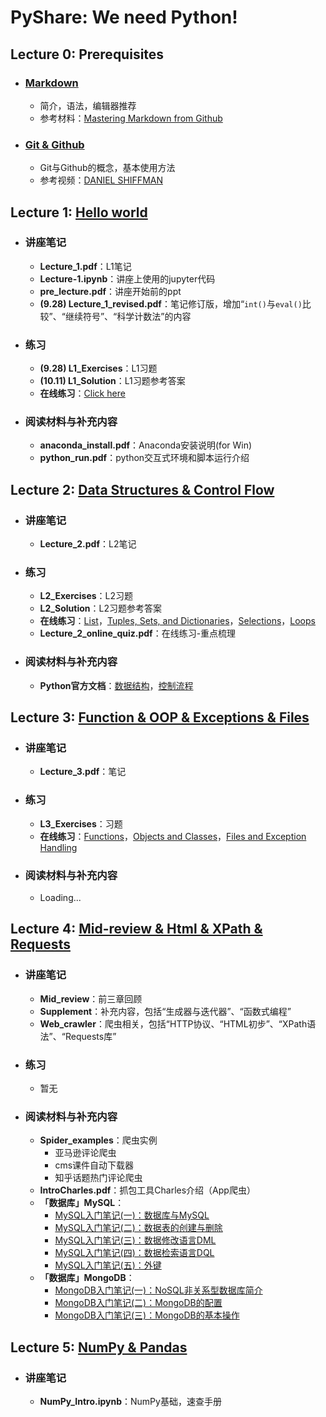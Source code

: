 # PyShare: We need Python!

## Lecture 0: Prerequisites
* ### [Markdown](https://github.com/LobbyBoy-Dray/PyShare/tree/master/Markdown)
    * 简介，语法，编辑器推荐
    * 参考材料：[Mastering Markdown from Github](https://guides.github.com/features/mastering-markdown/)
* ### [Git & Github](https://github.com/LobbyBoy-Dray/PyShare/tree/master/Git%20%26%20github)
    * Git与Github的概念，基本使用方法
    * 参考视频：[DANIEL SHIFFMAN](https://www.bilibili.com/video/av4857819?from=search&seid=5402638418024823626)

## Lecture 1: [Hello world](https://github.com/LobbyBoy-Dray/PyShare/tree/master/Lecture1)
* ### 讲座笔记
    * __Lecture_1.pdf__：L1笔记
    * __Lecture-1.ipynb__：讲座上使用的jupyter代码
    * __pre_lecture.pdf__：讲座开始前的ppt
    * __(9.28) Lecture_1_revised.pdf__：笔记修订版，增加“`int()`与`eval()`比较”、“继续符号”、“科学计数法”的内容
* ### 练习
    * __(9.28) L1_Exercises__：L1习题
    * __(10.11) L1_Solution__：L1习题参考答案
    * __在线练习__：[Click here](https://liveexample-ppe.pearsoncmg.com/selftest/selftestpy?chapter=2)
* ### 阅读材料与补充内容
    * __anaconda_install.pdf__：Anaconda安装说明(for Win)
    * __python_run.pdf__：python交互式环境和脚本运行介绍

## Lecture 2: [Data Structures & Control Flow](https://github.com/LobbyBoy-Dray/PyShare/tree/master/Lecture2)
* ### 讲座笔记
    * __Lecture_2.pdf__：L2笔记
* ### 练习
    * __L2_Exercises__：L2习题
    * __L2_Solution__：L2习题参考答案
    * __在线练习__：[List](https://liveexample-ppe.pearsoncmg.com/selftest/selftestpy?chapter=10)，[Tuples, Sets, and Dictionaries](https://liveexample-ppe.pearsoncmg.com/selftest/selftestpy?chapter=14)，[Selections](https://liveexample-ppe.pearsoncmg.com/selftest/selftestpy?chapter=4)，[Loops](https://liveexample-ppe.pearsoncmg.com/selftest/selftestpy?chapter=5)
    * __Lecture_2_online_quiz.pdf__：在线练习-重点梳理
* ### 阅读材料与补充内容
    * __Python官方文档__：[数据结构](https://docs.python.org/3.6/tutorial/datastructures.html)，[控制流程](https://docs.python.org/3.6/tutorial/controlflow.html)

## Lecture 3: [Function & OOP & Exceptions & Files](https://github.com/LobbyBoy-Dray/PyShare/tree/master/Lecture3)
* ### 讲座笔记
    * __Lecture_3.pdf__：笔记
* ### 练习
    * __L3_Exercises__：习题
    * __在线练习__：[Functions](https://liveexample-ppe.pearsoncmg.com/selftest/selftestpy?chapter=6)，[Objects and Classes](https://liveexample-ppe.pearsoncmg.com/selftest/selftestpy?chapter=7)，[Files and Exception Handling](https://liveexample-ppe.pearsoncmg.com/selftest/selftestpy?chapter=13)
* ### 阅读材料与补充内容
    * Loading...

## Lecture 4: [Mid-review & Html & XPath & Requests](https://github.com/LobbyBoy-Dray/PyShare/tree/master/Lecture4)
* ### 讲座笔记
    * __Mid_review__：前三章回顾
    * __Supplement__：补充内容，包括“生成器与迭代器”、“函数式编程”
    * __Web_crawler__：爬虫相关，包括“HTTP协议、“HTML初步”、“XPath语法”、“Requests库”
* ### 练习
    * 暂无
* ### 阅读材料与补充内容
    * __Spider_examples__：爬虫实例
        * 亚马逊评论爬虫
        * cms课件自动下载器
        * 知乎话题热门评论爬虫
    * __IntroCharles.pdf__：抓包工具Charles介绍（App爬虫）
    * __「数据库」MySQL__：
        * [MySQL入门笔记(一)：数据库与MySQL](https://mp.weixin.qq.com/s/1rOGCuxqO9Axp7YT_97Wkw)
        * [MySQL入门笔记(二)：数据表的创建与删除](https://mp.weixin.qq.com/s/LLomFYpeUznFZ79maPO5Fw)
        * [MySQL入门笔记(三)：数据修改语言DML](https://mp.weixin.qq.com/s/q6NIk_dIi-zpFXL--eZ2bQ)
        * [MySQL入门笔记(四)：数据检索语言DQL](https://mp.weixin.qq.com/s/gYB7LovyrDJYChPRsVcvuw)
        * [MySQL入门笔记(五)：外键](https://mp.weixin.qq.com/s/HgqiaX1fgdpyVWbSenPrnA)
    * __「数据库」MongoDB__：
        * [MongoDB入门笔记(一)：NoSQL非关系型数据库简介](https://mp.weixin.qq.com/s/1TK4UCpWpgNGo7Ujwhp2cw)
        * [MongoDB入门笔记(二)：MongoDB的配置](https://mp.weixin.qq.com/s/Y1nEh4gFG5Z39_GGZylThw)
        * [MongoDB入门笔记(三)：MongoDB的基本操作](https://mp.weixin.qq.com/s/yzwztttvo0ZZnJXW0Mq0gw)
        
## Lecture 5: [NumPy & Pandas](https://github.com/LobbyBoy-Dray/PyShare/tree/master/Lecture5)
* ### 讲座笔记
    * __NumPy_Intro.ipynb__：NumPy基础，速查手册
